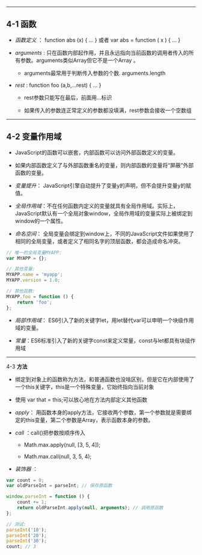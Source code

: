
---

## 4-1 **函数** 

- *函数定义* ： function abs (x) { ... } 或者 var abs = function ( x ) { ... }


- *arguments* : 只在函数内部起作用，并且永远指向当前函数的调用者传入的所有参数。arguments类似Array但它不是一个Array 。

    -  arguments最常用于判断传入参数的个数. arguments.length 


- *rest* : function foo (a,b,...rest) { ... } 

    - rest参数只能写在最后，前面用...标识

    - 如果传入的参数连正常定义的参数都没填满，rest参数会接收一个空数组 

---

## 4-2 **变量作用域**

- JavaScript的函数可以嵌套，内部函数可以访问外部函数定义的变量。

- 如果内部函数定义了与外部函数重名的变量，则内部函数的变量将“屏蔽”外部函数的变量。

- *变量提升*： JavaScript引擎自动提升了变量y的声明，但不会提升变量y的赋值。

- *全局作用域*：不在任何函数内定义的变量就具有全局作用域。实际上，JavaScript默认有一个全局对象window，全局作用域的变量实际上被绑定到window的一个属性。

- *命名空间*： 全局变量会绑定到window上，不同的JavaScript文件如果使用了相同的全局变量，或者定义了相同名字的顶层函数，都会造成命名冲突。

``` javascript
// 唯一的全局变量MYAPP:
var MYAPP = {};

// 其他变量:
MYAPP.name = 'myapp';
MYAPP.version = 1.0;

// 其他函数:
MYAPP.foo = function () {
    return 'foo';
};

```

- *局部作用域*： ES6引入了新的关键字let，用let替代var可以申明一个块级作用域的变量。

- *常量*：ES6标准引入了新的关键字const来定义常量，const与let都具有块级作用域


---

4-3 **方法**

- 绑定到对象上的函数称为方法，和普通函数也没啥区别，但是它在内部使用了一个this关键字，this是一个特殊变量，它始终指向当前对象

- 使用 var that = this;可以放心地在方法内部定义其他函数

- *apply*： 用函数本身的apply方法，它接收两个参数，第一个参数就是需要绑定的this变量，第二个参数是Array，表示函数本身的参数。

- *call* ：call()把参数按顺序传入

    - Math.max.apply(null, [3, 5, 4]);

    - Math.max.call(null, 3, 5, 4);


- *装饰器* ：

``` javascript
var count = 0;
var oldParseInt = parseInt; // 保存原函数

window.parseInt = function () {
    count += 1;
    return oldParseInt.apply(null, arguments); // 调用原函数
};

// 测试:
parseInt('10');
parseInt('20');
parseInt('30');
count; // 3
```